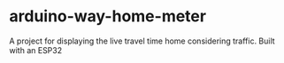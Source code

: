 # arduino-way-home-meter
A project for displaying the live travel time home considering traffic. Built with an ESP32

